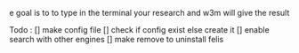 e goal is to to type in the terminal your research and w3m will give the result

Todo :
[] make config file
[] check if config exist else create it
[] enable search with other engines
[] make remove to uninstall felis
